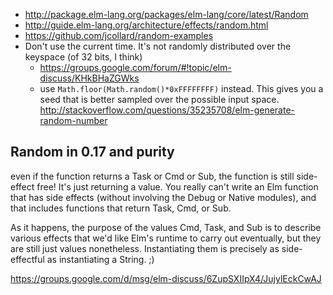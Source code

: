 - http://package.elm-lang.org/packages/elm-lang/core/latest/Random
- http://guide.elm-lang.org/architecture/effects/random.html
- https://github.com/jcollard/random-examples
- Don't use the current time. It's not randomly distributed over the keyspace (of 32 bits, I think)
  - https://groups.google.com/forum/#!topic/elm-discuss/KHkBHaZGWks
  - use `Math.floor(Math.random()*0xFFFFFFFF)` instead. This gives you a seed that is better sampled over the possible input space. http://stackoverflow.com/questions/35235708/elm-generate-random-number

## Random in 0.17 and purity

even if the function returns a Task or Cmd or Sub, the function is still side-effect free! It's just returning a value. You really can't write an Elm function that has side effects (without involving the Debug or Native modules), and that includes functions that return Task, Cmd, or Sub.

As it happens, the purpose of the values Cmd, Task, and Sub is to describe various effects that we'd like Elm's runtime to carry out eventually, but they are still just values nonetheless. Instantiating them is precisely as side-effectful as instantiating a String. ;)

https://groups.google.com/d/msg/elm-discuss/6ZupSXIIpX4/JujylEckCwAJ
